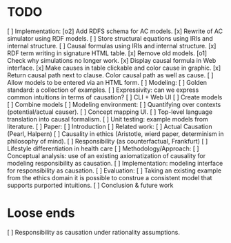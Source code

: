 TODO
====

[ ] Implementation:
  [o2] Add RDFS schema for AC models.
  [x] Rewrite of AC simulator using RDF models.
  [ ] Store structural equations using IRIs and internal structure.
  [ ] Causal formulas using IRIs and internal structure.
  [x] RDF term writing in signature HTML table.
  [x] Remove old models.
  [o1] Check why simulations no longer work.
  [x] Display causal formula in Web interface.
  [x] Make causes in table clickable and color cause in graphic.
  [x] Return causal path next to clause. Color causal path as well as cause.
  [ ] Allow models to be entered via an HTML form.
[ ] Modeling:
  [ ] Golden standard: a collection of examples.
  [ ] Expressivity: can we express common intuitions in terms of causation?
  [ ] CLI + Web UI
  [ ] Create models
  [ ] Combine models
[ ] Modeling environment:
  [ ] Quantifying over contexts (potential/actual causer).
  [ ] Concept mapping UI.
  [ ] Top-level language translation into causal formalism.
  [ ] Unit testing: example models from literature.
[ ] Paper:
  [ ] Introduction
  [ ] Related work:
    [ ] Actual Causation (Pearl, Halpern)
    [ ] Causality in ethics (Aristotle, wierd paper, determinism in philosophy of mind).
    [ ] Responsibility (as counterfactual, Frankfurt)
    [ ] Lifestyle differentiation in health care
  [ ] Methodology/Approach:
    [ ] Conceptual  analysis: use of an existing axiomatization of causality for modeling responsibility as causation.
  [ ] Implementation: modeling interface for responsibility as causation.
  [ ] Evaluation:
    [ ] Taking an existing example from the ethics domain it is possible to construe a consistent model that supports purported intuitions.
  [ ] Conclusion & future work

Loose ends
==========

[ ] Responsibility as causation under rationality assumptions.
